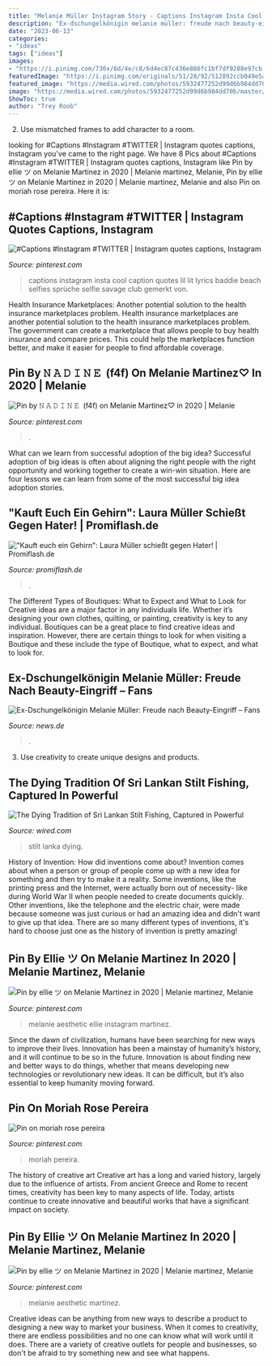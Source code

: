 ```yaml
---
title: "Melanie Müller Instagram Story - Captions Instagram Insta Cool Caption Quotes Lil Lit Lyrics Baddie Beach Selfies Sprüche Selfie Savage Club Gemerkt Von"
description: "Ex-dschungelkönigin melanie müller: freude nach beauty-eingriff – fans"
date: "2023-06-13"
categories:
- "ideas"
tags: ["ideas"]
images:
- "https://i.pinimg.com/736x/6d/4e/c8/6d4ec87c436e886fc1bf7df9288e97cb.jpg"
featuredImage: "https://i.pinimg.com/originals/51/28/92/512892ccb049e5a413f540ba91128bb6.jpg"
featured_image: "https://media.wired.com/photos/5932477252d99d6b984dd70b/master/w_1600%2Cc_limit/13_Stiltfishermen.jpg"
image: "https://media.wired.com/photos/5932477252d99d6b984dd70b/master/w_1600%2Cc_limit/13_Stiltfishermen.jpg"
ShowToc: true
author: "Trey Roob"
---
```



2. Use mismatched frames to add character to a room.

	

		
looking for #Captions #Instagram #TWITTER | Instagram quotes captions, Instagram you've came to the right page. We have 8 Pics about #Captions #Instagram #TWITTER | Instagram quotes captions, Instagram like Pin by ellie ツ on Melanie Martinez in 2020 | Melanie martinez, Melanie, Pin by ellie ツ on Melanie Martinez in 2020 | Melanie martinez, Melanie and also Pin on moriah rose pereira. Here it is:
		
    
## #Captions #Instagram #TWITTER | Instagram Quotes Captions, Instagram

<img loading=lazy src="https://i.pinimg.com/736x/6d/4e/c8/6d4ec87c436e886fc1bf7df9288e97cb.jpg" onerror="this.onerror=null;this.src='https://tse2.mm.bing.net/th?id=OIP.jiM_njRl6IPQqGq8OAMAPgHaMT&amp;pid=15.1';" alt="#Captions #Instagram #TWITTER | Instagram quotes captions, Instagram">

_Source: pinterest.com_

>captions instagram insta cool caption quotes lil lit lyrics baddie beach selfies sprüche selfie savage club gemerkt von. 

	

Health Insurance Marketplaces: Another potential solution to the health insurance marketplaces problem.
Health insurance marketplaces are another potential solution to the health insurance marketplaces problem. The government can create a marketplace that allows people to buy health insurance and compare prices. This could help the marketplaces function better, and make it easier for people to find affordable coverage.

    
## Pin By 𝙽 𝙰 𝙳 𝙸 𝙽 𝙴 ︎ (f4f) On Melanie Martinez♡︎ In 2020 | Melanie

<img loading=lazy src="https://i.pinimg.com/originals/66/fc/a9/66fca95983aab0e2c2ea4df1c7f12110.jpg" onerror="this.onerror=null;this.src='https://tse3.mm.bing.net/th?id=OIP.RcZ3_G40O6cbl32GLDvcbQHaHa&amp;pid=15.1';" alt="Pin by 𝙽 𝙰 𝙳 𝙸 𝙽 𝙴 ︎ (f4f) on Melanie Martinez♡︎ in 2020 | Melanie">

_Source: pinterest.com_

>. 

	

What can we learn from successful adoption of the big idea?
Successful adoption of big ideas is often about aligning the right people with the right opportunity and working together to create a win-win situation. Here are four lessons we can learn from some of the most successful big idea adoption stories.

    
## &quot;Kauft Euch Ein Gehirn&quot;: Laura Müller Schießt Gegen Hater! | Promiflash.de

<img loading=lazy src="https://content2.promiflash.de/article-images/video_1080/laura-mueller-posiert-in-einem-roten-fransenkleid.jpg" onerror="this.onerror=null;this.src='https://tse2.mm.bing.net/th?id=OIP.bHjAhvBoHiGex_dkQL6smwHaEK&amp;pid=15.1';" alt="&quot;Kauft euch ein Gehirn&quot;: Laura Müller schießt gegen Hater! | Promiflash.de">

_Source: promiflash.de_

>. 

	

The Different Types of Boutiques: What to Expect and What to Look for
Creative ideas are a major factor in any individuals life. Whether it’s designing your own clothes, quilting, or painting, creativity is key to any individual. Boutiques can be a great place to find creative ideas and inspiration. However, there are certain things to look for when visiting a Boutique and these include the type of Boutique, what to expect, and what to look for.

    
## Ex-Dschungelkönigin Melanie Müller: Freude Nach Beauty-Eingriff – Fans

<img loading=lazy src="https://media.news.de/resources/thumbs/a5/06/857663309_736x414/melanie-mueller-so-sieht-der-reality-tv-star-nicht-mehr-aus-1626862273.jpg" onerror="this.onerror=null;this.src='https://tse1.mm.bing.net/th?id=OIP.1Huab-G8qDhwjgdCzKVKXAHaEK&amp;pid=15.1';" alt="Ex-Dschungelkönigin Melanie Müller: Freude nach Beauty-Eingriff – Fans">

_Source: news.de_

>. 

	

3. Use creativity to create unique designs and products.

    
## The Dying Tradition Of Sri Lankan Stilt Fishing, Captured In Powerful

<img loading=lazy src="https://media.wired.com/photos/5932477252d99d6b984dd70b/master/w_1600%2Cc_limit/13_Stiltfishermen.jpg" onerror="this.onerror=null;this.src='https://tse2.mm.bing.net/th?id=OIP.1l5O2AmEIJwBD8TNFndfxAHaE8&amp;pid=15.1';" alt="The Dying Tradition of Sri Lankan Stilt Fishing, Captured in Powerful">

_Source: wired.com_

>stilt lanka dying. 

	

History of Invention: How did inventions come about?
Invention comes about when a person or group of people come up with a new idea for something and then try to make it a reality. Some inventions, like the printing press and the Internet, were actually born out of necessity- like during World War II when people needed to create documents quickly. Other inventions, like the telephone and the electric chair, were made because someone was just curious or had an amazing idea and didn't want to give up that idea. There are so many different types of inventions, it's hard to choose just one as the history of invention is pretty amazing!

    
## Pin By Ellie ツ On Melanie Martinez In 2020 | Melanie Martinez, Melanie

<img loading=lazy src="https://i.pinimg.com/736x/51/28/92/512892ccb049e5a413f540ba91128bb6.jpg" onerror="this.onerror=null;this.src='https://tse1.mm.bing.net/th?id=OIP.cWbJApAm0uhbac_3OnLYRgHaLN&amp;pid=15.1';" alt="Pin by ellie ツ on Melanie Martinez in 2020 | Melanie martinez, Melanie">

_Source: pinterest.com_

>melanie aesthetic ellie instagram martinez. 

	

Since the dawn of civilization, humans have been searching for new ways to improve their lives. Innovation has been a mainstay of humanity’s history, and it will continue to be so in the future. Innovation is about finding new and better ways to do things, whether that means developing new technologies or revolutionary new ideas. It can be difficult, but it’s also essential to keep humanity moving forward.

    
## Pin On Moriah Rose Pereira

<img loading=lazy src="https://i.pinimg.com/736x/e7/b9/2d/e7b92db3fdd75f34c052ca58f04477ad.jpg" onerror="this.onerror=null;this.src='https://tse3.mm.bing.net/th?id=OIP.V1mtpBu_ng_OJs_uKuPcFgHaHX&amp;pid=15.1';" alt="Pin on moriah rose pereira">

_Source: pinterest.com_

>moriah pereira. 

	

The history of creative art
Creative art has a long and varied history, largely due to the influence of artists. From ancient Greece and Rome to recent times, creativity has been key to many aspects of life. Today, artists continue to create innovative and beautiful works that have a significant impact on society.

    
## Pin By Ellie ツ On Melanie Martinez In 2020 | Melanie Martinez, Melanie

<img loading=lazy src="https://i.pinimg.com/originals/51/28/92/512892ccb049e5a413f540ba91128bb6.jpg" onerror="this.onerror=null;this.src='https://tse4.mm.bing.net/th?id=OIP.nCkaOHw01OQ1mJXMkVOEfwHaLN&amp;pid=15.1';" alt="Pin by ellie ツ on Melanie Martinez in 2020 | Melanie martinez, Melanie">

_Source: pinterest.com_

>melanie aesthetic martinez. 

	

Creative ideas can be anything from new ways to describe a product to designing a new way to market your business. When it comes to creativity, there are endless possibilities and no one can know what will work until it does. There are a variety of creative outlets for people and businesses, so don't be afraid to try something new and see what happens.

